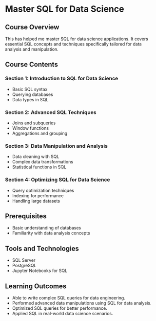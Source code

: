 # Master SQL for Data Science

## Course Overview
This has helped me master SQL for data science applications. 
It covers essential SQL concepts and techniques specifically tailored for data analysis and manipulation.

## Course Contents

### Section 1: Introduction to SQL for Data Science
- Basic SQL syntax
- Querying databases
- Data types in SQL

### Section 2: Advanced SQL Techniques
- Joins and subqueries
- Window functions
- Aggregations and grouping

### Section 3: Data Manipulation and Analysis
- Data cleaning with SQL
- Complex data transformations
- Statistical functions in SQL

### Section 4: Optimizing SQL for Data Science
- Query optimization techniques
- Indexing for performance
- Handling large datasets

## Prerequisites
- Basic understanding of databases
- Familiarity with data analysis concepts

## Tools and Technologies
- SQL Server
- PostgreSQL
- Jupyter Notebooks for SQL


## Learning Outcomes
- Able to write complex SQL queries for data engineering.
- Performed advanced data manipulations using SQL for data analysis.
- Optimized SQL queries for better performance.
- Applied SQL in real-world data science scenarios.
